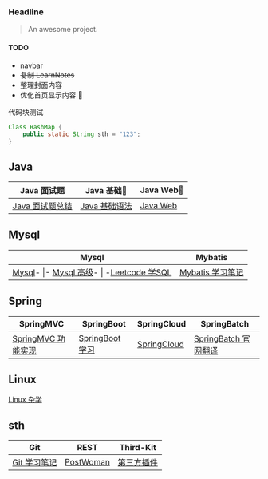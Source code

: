 ### Headline

> An awesome project.
#### TODO
- navbar
- ~~复制 LearnNotes~~
- 整理封面内容
- 优化首页显示内容
:tada:

代码块测试
```java
Class HashMap {	
	public static String sth = "123";
}
```

## Java

| Java 面试题                     | Java 基础🎈                   | Java Web🎈              |
| ------------------------------- | ---------------------------- | ---------------------- |
| [Java 面试题总结](/Java面试题/) | [Java 基础语法](/java-base/) | [Java Web](/java-web/) |

## Mysql

| Mysql                                                        | Mybatis                       |
| ------------------------------------------------------------ | ----------------------------- |
| [Mysql](/mysql/)\- \|- [Mysql 高级](/mysql高级/)\- \| -[Leetcode 学SQL](/leetcode-sql/) | [Mybatis 学习笔记](/mybatis/) |

## Spring

| SpringMVC                         | SpringBoot                      | SpringCloud                  | SpringBatch                           |
| --------------------------------- | ------------------------------- | ---------------------------- | ------------------------------------- |
| [SpringMVC 功能实现](/springmvc/) | [SpringBoot 学习](/springboot/) | [SpringCloud](/springcloud/) | [SpringBatch 官网翻译](/springbatch/) |

## Linux

[Linux 杂学](/linux/)

## sth

| Git                   | REST                              | Third-Kit                  |
| --------------------- | --------------------------------- | -------------------------- |
| [Git 学习笔记](/git/) | [PostWoman](/tools/post-woman.md) | [第三方插件](/third-kits/) |